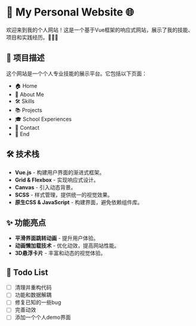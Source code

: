 # 🚀 My Personal Website 🌐

欢迎来到我的个人网站！这是一个基于Vue框架的响应式网站，展示了我的技能、项目和实践经历。👨‍💻✨

## 📖 项目描述

这个网站是一个个人专业技能的展示平台。它包括以下页面：

- 🏠 Home
- 👤 About Me
- 🛠️ Skills
- 📚 Projects
- 🎓 School Experiences
- 📧 Contact
- 🏁 End

## 🛠️ 技术栈

- **Vue.js** - 构建用户界面的渐进式框架。
- **Grid & Flexbox** - 实现响应式设计。
- **Canvas** - 引入动态背景。
- **SCSS** - 样式管理，提供统一的视觉效果。
- **原生CSS & JavaScript** - 构建界面，避免依赖组件库。

## ✨ 功能亮点

- **平滑界面跳转动画** - 提升用户体验。
- **动画懒加载技术** - 优化动效，提高网站性能。
- **3D悬浮卡片** - 丰富和动态的视觉体验。

## 📝 Todo List

- [ ] 清理并重构代码
- [ ] 功能和数据解耦
- [ ] 修复已知的一些bug
- [ ] 完善动效
- [ ] 添加一个个人demo界面
